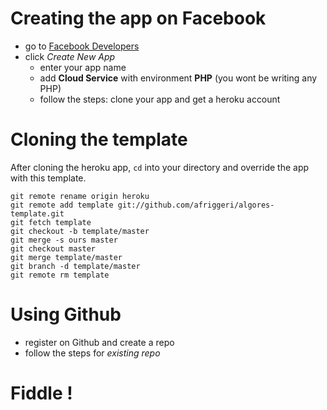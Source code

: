 # Creating the app on Facebook

  * go to [Facebook Developers](https://www.facebook.com/developers/)
  * click *Create New App*
    * enter your app name
    * add **Cloud Service** with environment **PHP** (you wont be writing any PHP)
    * follow the steps: clone your app and get a heroku account


# Cloning the template

After cloning the heroku app, `cd` into your directory and override the app
with this template.

    git remote rename origin heroku
    git remote add template git://github.com/afriggeri/algores-template.git
    git fetch template
    git checkout -b template/master
    git merge -s ours master
    git checkout master
    git merge template/master
    git branch -d template/master
    git remote rm template

# Using Github

  * register on Github and create a repo
  * follow the steps for *existing repo*

# Fiddle !